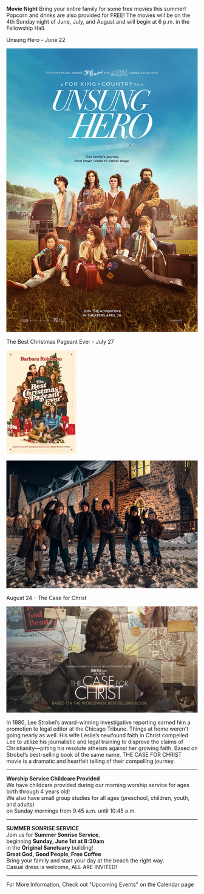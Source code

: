**Movie Night**
Bring your entire family for some free movies this summer! Popcorn and drinks are also provided for FREE!  The movies will be on the 4th Sunday night of June, July, and August and will begin at 6 p.m. in the Fellowship Hall.  

Unsung Hero - June 22

![Alt text](/assets/images/unsung-hero.jpg)

The Best Christmas Pageant Ever - July 27

![Alt text](/assets/images/Best%20Christmas%20Ever.jpeg)

![Alt text](/assets/images/Best%20Christmas%202.jpg)

August 24 - The Case for Christ

![Alt text](/assets/images/540x300.jpg)

In 1980, Lee Strobel’s award-winning investigative
reporting earned him a promotion to legal editor at the
Chicago Tribune. Things at home weren’t going nearly as
well. His wife Leslie’s newfound faith in Christ compelled
Lee to utilize his journalistic and legal training to disprove
the claims of Christianity—pitting his resolute atheism
against her growing faith.
Based on Strobel’s best-selling book of the same name,
THE CASE FOR CHRIST movie is a dramatic and heartfelt
telling of their compelling journey.
<hr>


**Worship Service Childcare Provided**  
We have childcare provided during our morning worship service for ages birth through 4 years old!  
We also have small group studies for all ages (preschool, children, youth, and adults)  
on Sunday mornings from 9:45 a.m. until 10:45 a.m.      
<hr>


**SUMMER SONRISE SERVICE**  
Join us for **Summer Sonrise Service**,  
beginning **Sunday, June 1st at 8:30am**  
in the **Original Sanctuary** building!  
**Great God, Good People, Free Coffee**   
Bring your family and start your day at the beach the right way.  
Casual dress is welcome, ALL ARE INVITED!  

  <hr>  
  For More Information, Check out "Upcoming Events" on the Calendar page

